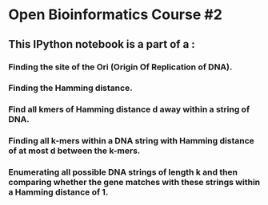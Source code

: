# Open Bioinformatics Course #2

## This IPython notebook is a part of a :

### **Finding the site of the Ori (Origin Of Replication of DNA).**

### **Finding the Hamming distance.**

### **Find all kmers of Hamming distance d away within a string of DNA.**

### **Finding all k-mers within a DNA string with Hamming distance of at most d between the k-mers.**

### **Enumerating all possible DNA strings of length k and then comparing whether the gene matches with these strings within a Hamming distance of 1.**
